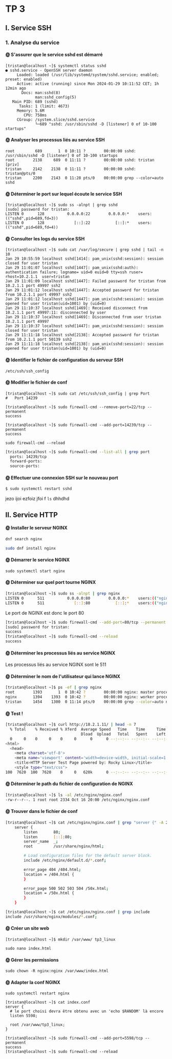 # TP 3

## I. Service SSH

### 1. Analyse du service

#### 🌞 S'assurer que le service sshd est démarré

```
[tristan@localhost ~]$ systemctl status sshd
● sshd.service - OpenSSH server daemon
     Loaded: loaded (/usr/lib/systemd/system/sshd.service; enabled; preset: enabled)
     Active: active (running) since Mon 2024-01-29 10:11:52 CET; 1h 12min ago
       Docs: man:sshd(8)
             man:sshd_config(5)
   Main PID: 689 (sshd)
      Tasks: 1 (limit: 4673)
     Memory: 5.6M
        CPU: 758ms
     CGroup: /system.slice/sshd.service
             └─689 "sshd: /usr/sbin/sshd -D [listener] 0 of 10-100 startups"
```

#### 🌞 Analyser les processus liés au service SSH

```[tristan@localhost ~]$ ps -ef | grep sshd
root         689       1  0 10:11 ?        00:00:00 sshd: /usr/sbin/sshd -D [listener] 0 of 10-100 startups
root        2138     689  0 11:11 ?        00:00:00 sshd: tristan [priv]
tristan     2142    2138  0 11:11 ?        00:00:00 sshd: tristan@pts/0
tristan     2200    2143  0 11:28 pts/0    00:00:00 grep --color=auto sshd
```

#### 🌞 Déterminer le port sur lequel écoute le service SSH

```
[tristan@localhost ~]$ sudo ss -alnpt | grep sshd
[sudo] password for tristan:
LISTEN 0      128          0.0.0.0:22        0.0.0.0:*    users:(("sshd",pid=689,fd=3))
LISTEN 0      128             [::]:22           [::]:*    users:(("sshd",pid=689,fd=4))
```

#### 🌞 Consulter les logs du service SSH


```
[tristan@localhost ~]$ sudo cat /var/log/secure | grep sshd | tail -n 10
Jan 29 10:55:59 localhost sshd[1414]: pam_unix(sshd:session): session closed for user tristan
Jan 29 11:01:07 localhost sshd[1447]: pam_unix(sshd:auth): authentication failure; logname= uid=0 euid=0 tty=ssh ruser= rhost=10.2.1.1  user=tristan
Jan 29 11:01:09 localhost sshd[1447]: Failed password for tristan from 10.2.1.1 port 49997 ssh2
Jan 29 11:01:12 localhost sshd[1447]: Accepted password for tristan from 10.2.1.1 port 49997 ssh2
Jan 29 11:01:12 localhost sshd[1447]: pam_unix(sshd:session): session opened for user tristan(uid=1001) by (uid=0)
Jan 29 11:10:37 localhost sshd[1469]: Received disconnect from 10.2.1.1 port 49997:11: disconnected by user
Jan 29 11:10:37 localhost sshd[1469]: Disconnected from user tristan 10.2.1.1 port 49997
Jan 29 11:10:37 localhost sshd[1447]: pam_unix(sshd:session): session closed for user tristan
Jan 29 11:11:18 localhost sshd[2138]: Accepted password for tristan from 10.2.1.1 port 50139 ssh2
Jan 29 11:11:18 localhost sshd[2138]: pam_unix(sshd:session): session opened for user tristan(uid=1001) by (uid=0)
```

#### 🌞 Identifier le fichier de configuration du serveur SSH

```/etc/ssh/ssh_config```

#### 🌞 Modifier le fichier de conf

```
[tristan@localhost ~]$ sudo cat /etc/ssh/ssh_config | grep Port
#   Port 14239
```

```
[tristan@localhost ~]$ sudo firewall-cmd --remove-port=22/tcp --permanent
success
```

```
[tristan@localhost ~]$ sudo firewall-cmd --add-port=14239/tcp --permanent
success
```

```sudo firewall-cmd --reload```

```bash
[tristan@localhost ~]$ sudo firewall-cmd --list-all | grep port
  ports: 14239/tcp
  forward-ports:
  source-ports:
```

#### 🌞 Effectuer une connexion SSH sur le nouveau port

```bash
$ sudo systemctl restart sshd
```

jezo ijoi ezfoiz jfoi f `ls` dhhdhd 

## II. Service HTTP

#### 🌞 Installer le serveur NGINX

``` bash
dnf search nginx
```

``` bash
sudo dnf install nginx
```

#### 🌞 Démarrer le service NGINX

```
sudo systemctl start nginx
```

#### 🌞 Déterminer sur quel port tourne NGINX

```bash
[tristan@localhost ~]$ sudo ss -alnpt | grep nginx
LISTEN 0      511          0.0.0.0:80        0.0.0.0:*    users:(("nginx",pid=1394,fd=6),("nginx",pid=1393,fd=6))
LISTEN 0      511             [::]:80           [::]:*    users:(("nginx",pid=1394,fd=7),("nginx",pid=1393,fd=7))
```

Le port de NGINX est donc le port 80

```bash
[tristan@localhost ~]$ sudo firewall-cmd --add-port=80/tcp --permanent
[sudo] password for tristan:
success
[tristan@localhost ~]$ sudo firewall-cmd --reload
success
```

#### 🌞 Déterminer les processus liés au service NGINX

Les processus liés au service NGINX sont le 511

#### 🌞 Déterminer le nom de l'utilisateur qui lance NGINX

```bash
[tristan@localhost ~]$ ps -ef | grep nginx
root        1393       1  0 10:42 ?        00:00:00 nginx: master process /usr/sbin/nginx
nginx       1394    1393  0 10:42 ?        00:00:00 nginx: worker process
tristan     1454    1300  0 11:14 pts/0    00:00:00 grep --color=auto nginx
```


#### 🌞 Test !

```bash
[tristan@localhost ~]$ curl http://10.2.1.11/ | head -n 7
  % Total    % Received % Xferd  Average Speed   Time    Time     Time  Current
                                 Dload  Upload   Total   Spent    Left  Speed
  0     0    0     0    0     0      0      0 --:--:-- --:--:-- --:--:--     0<!doctype html>
<html>
  <head>
    <meta charset='utf-8'>
    <meta name='viewport' content='width=device-width, initial-scale=1'>
    <title>HTTP Server Test Page powered by: Rocky Linux</title>
    <style type="text/css">
100  7620  100  7620    0     0   620k      0 --:--:-- --:--:-- --:--:--  620k
```

#### 🌞 Déterminer le path du fichier de configuration de NGINX

```bash
[tristan@localhost ~]$ ls -al /etc/nginx/nginx.conf
-rw-r--r--. 1 root root 2334 Oct 16 20:00 /etc/nginx/nginx.conf
```

#### 🌞 Trouver dans le fichier de conf


```bash
[tristan@localhost ~]$ cat /etc/nginx/nginx.conf | grep "server {" -A 25
    server {
        listen       80;
        listen       [::]:80;
        server_name  _;
        root         /usr/share/nginx/html;

        # Load configuration files for the default server block.
        include /etc/nginx/default.d/*.conf;

        error_page 404 /404.html;
        location = /404.html {
        }

        error_page 500 502 503 504 /50x.html;
        location = /50x.html {
        }
    }
```

```bash
[tristan@localhost ~]$ cat /etc/nginx/nginx.conf | grep include
include /usr/share/nginx/modules/*.conf;
```

#### 🌞 Créer un site web


```
[tristan@localhost ~]$ mkdir /var/www/ tp3_linux
```

```
sudo nano index.html
```

#### 🌞 Gérer les permissions

```
sudo chown -R nginx:nginx /var/www/index.html
```

#### 🌞 Adapter la conf NGINX

```
sudo systemctl restart nginx
```

```
[tristan@localhost ~]$ cat index.conf
server {
  # le port choisi devra être obtenu avec un 'echo $RANDOM' là encore
  listen 5598;

  root /var/www/tp3_linux;
}
```

```
[tristan@localhost ~]$ sudo firewall-cmd --add-port=5598/tcp --permanent
success
[tristan@localhost ~]$ sudo firewall-cmd --reload
```

